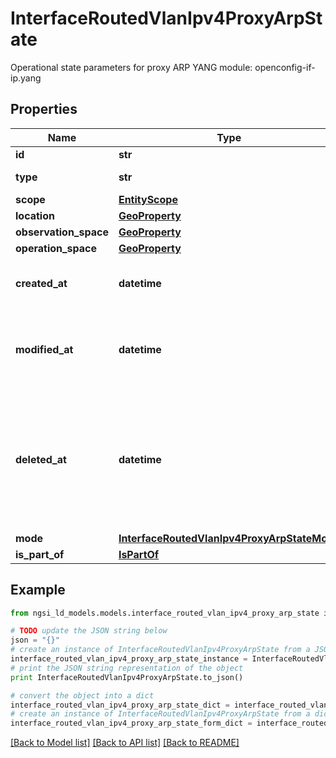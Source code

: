 # InterfaceRoutedVlanIpv4ProxyArpState

Operational state parameters for proxy ARP  YANG module: openconfig-if-ip.yang 

## Properties

Name | Type | Description | Notes
------------ | ------------- | ------------- | -------------
**id** | **str** | Entity id.  | [optional] 
**type** | **str** | NGSI-LD Entity identifier. It has to be InterfaceRoutedVlanIpv4ProxyArpState. | [default to 'InterfaceRoutedVlanIpv4ProxyArpState']
**scope** | [**EntityScope**](EntityScope.md) |  | [optional] 
**location** | [**GeoProperty**](GeoProperty.md) |  | [optional] 
**observation_space** | [**GeoProperty**](GeoProperty.md) |  | [optional] 
**operation_space** | [**GeoProperty**](GeoProperty.md) |  | [optional] 
**created_at** | **datetime** | Is defined as the temporal Property at which the Entity, Property or Relationship was entered into an NGSI-LD system.  | [optional] [readonly] 
**modified_at** | **datetime** | Is defined as the temporal Property at which the Entity, Property or Relationship was last modified in an NGSI-LD system, e.g. in order to correct a previously entered incorrect value.  | [optional] [readonly] 
**deleted_at** | **datetime** | Is defined as the temporal Property at which the Entity, Property or Relationship was deleted from an NGSI-LD system.  Entity deletion timestamp. See clause 4.8 It is only used in notifications reporting deletions and in the Temporal Representation of Entities (clause 4.5.6), Properties (clause 4.5.7), Relationships (clause 4.5.8) and LanguageProperties (clause 5.2.32).  | [optional] [readonly] 
**mode** | [**InterfaceRoutedVlanIpv4ProxyArpStateMode**](InterfaceRoutedVlanIpv4ProxyArpStateMode.md) |  | [optional] 
**is_part_of** | [**IsPartOf**](IsPartOf.md) |  | 

## Example

```python
from ngsi_ld_models.models.interface_routed_vlan_ipv4_proxy_arp_state import InterfaceRoutedVlanIpv4ProxyArpState

# TODO update the JSON string below
json = "{}"
# create an instance of InterfaceRoutedVlanIpv4ProxyArpState from a JSON string
interface_routed_vlan_ipv4_proxy_arp_state_instance = InterfaceRoutedVlanIpv4ProxyArpState.from_json(json)
# print the JSON string representation of the object
print InterfaceRoutedVlanIpv4ProxyArpState.to_json()

# convert the object into a dict
interface_routed_vlan_ipv4_proxy_arp_state_dict = interface_routed_vlan_ipv4_proxy_arp_state_instance.to_dict()
# create an instance of InterfaceRoutedVlanIpv4ProxyArpState from a dict
interface_routed_vlan_ipv4_proxy_arp_state_form_dict = interface_routed_vlan_ipv4_proxy_arp_state.from_dict(interface_routed_vlan_ipv4_proxy_arp_state_dict)
```
[[Back to Model list]](../README.md#documentation-for-models) [[Back to API list]](../README.md#documentation-for-api-endpoints) [[Back to README]](../README.md)


